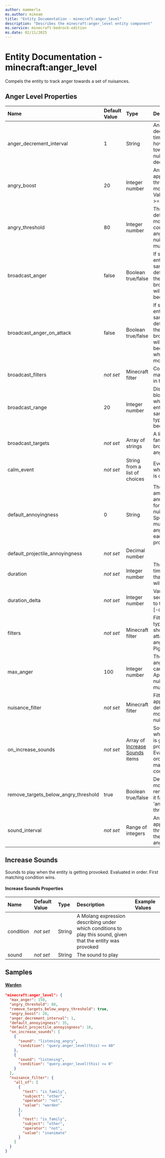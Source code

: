 ```yaml
---
author: mammerla
ms.author: mikeam
title: "Entity Documentation - minecraft:anger_level"
description: "Describes the minecraft:anger_level entity component"
ms.service: minecraft-bedrock-edition
ms.date: 02/11/2025 
---
```


# Entity Documentation - minecraft:anger_level

Compels the entity to track anger towards a set of nuisances.


## Anger Level Properties

|Name       |Default Value |Type |Description |Example Values |
|:----------|:-------------|:----|:-----------|:------------- |
| anger_decrement_interval | 1 | String | Anger level will decay over time. Defines how often anger towards all nuisances will decrease by on. | Warden: `1` | 
| angry_boost | 20 | Integer number | Anger boost applied to angry threshold when mob gets angry Value must be >= 0. | Warden: `20` | 
| angry_threshold | 80 | Integer number | Threshold that define when the mob is considered angry at a nuisance Value must be >= 0. | Warden: `80` | 
| broadcast_anger | false | Boolean true/false | If set, other entities of the same entity definition within the broadcastRange will also become angry |  | 
| broadcast_anger_on_attack | false | Boolean true/false | If set, other entities of the same entity definition within the broadcastRange will also become angry whenever this mob attacks |  | 
| broadcast_filters | *not set* | Minecraft filter | Conditions that make this entry in the list valid |  | 
| broadcast_range | 20 | Integer number | Distance in blocks within which other entities of the same entity type will become angry |  | 
| broadcast_targets | *not set* | Array of strings | A list of entity families to broadcast anger to |  | 
| calm_event | *not set* | String from a list of choices | Event to fire when this entity is calmed down |  | 
| default_annoyingness | 0 | String | The default amount of annoyingness for any given nuisance. Specifies how much to raise anger level on each provocation | Warden: `35` | 
| default_projectile_annoyingness | *not set* | Decimal number |  | Warden: `10` | 
| duration | *not set* | Integer number | The amount of time in seconds that the entity will be angry. |  | 
| duration_delta | *not set* | Integer number | Variance in seconds added to the duration [-delta, delta]. |  | 
| filters | *not set* | Minecraft filter | Filter out mob types that it should not attack while angry (other Piglins) |  | 
| max_anger | 100 | Integer number | The maximum anger level that can be reached. Applies to any nuisance Value must be >= 0. | Warden: `150` | 
| nuisance_filter | *not set* | Minecraft filter | Filter that is applied to determine if a mob can be a nuisance | Warden: `{"all_of":[{"test":"is_family","subject":"other","operator":"not","value":"warden"},{"test":"is_family","subject":"other","operator":"not","value":"inanimate"}]}` | 
| on_increase_sounds | *not set* | Array of [Increase Sounds](#increase-sounds) items | Sounds to play when the entity is getting provoked. Evaluated in order. First matching condition wins | Warden: `[{"sound":"listening_angry","condition":"query.anger_level(this) >= 40"},{"sound":"listening","condition":"query.anger_level(this) >= 0"}]` | 
| remove_targets_below_angry_threshold | true | Boolean true/false | Defines if the mob should remove target if it falls below 'angry' threshold | Warden: `true` | 
| sound_interval | *not set* | Range of integers | Anger boost applied to angry threshold when the entity gets angry. |  | 

## Increase Sounds
Sounds to play when the entity is getting provoked. Evaluated in order. First matching condition wins.


#### Increase Sounds Properties

|Name       |Default Value |Type |Description |Example Values |
|:----------|:-------------|:----|:-----------|:------------- |
| condition | *not set* | String | A Molang expression describing under which conditions to play this sound, given that the entity was provoked |  | 
| sound | *not set* | String | The sound to play |  | 

## Samples

#### [Warden](https://github.com/Mojang/bedrock-samples/tree/preview/behavior_pack/entities/warden.json)


```json
"minecraft:anger_level": {
  "max_anger": 150,
  "angry_threshold": 80,
  "remove_targets_below_angry_threshold": true,
  "angry_boost": 20,
  "anger_decrement_interval": 1,
  "default_annoyingness": 35,
  "default_projectile_annoyingness": 10,
  "on_increase_sounds": [
    {
      "sound": "listening_angry",
      "condition": "query.anger_level(this) >= 40"
    },
    {
      "sound": "listening",
      "condition": "query.anger_level(this) >= 0"
    }
  ],
  "nuisance_filter": {
    "all_of": [
      {
        "test": "is_family",
        "subject": "other",
        "operator": "not",
        "value": "warden"
      },
      {
        "test": "is_family",
        "subject": "other",
        "operator": "not",
        "value": "inanimate"
      }
    ]
  }
}
```
